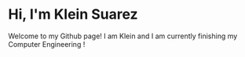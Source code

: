 # Hi, I'm Klein Suarez
Welcome to my Github page! I am Klein and I am currently finishing my Computer Engineering !




